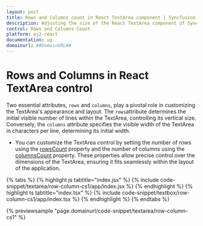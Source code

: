 ```yaml
---
layout: post
title: Rows and Columns count in React TextArea component | Syncfusion
description: Adjusting the size of the React TextArea component of Syncfusion Essential JS 2 and more.
control: Rows and Columns Count
platform: ej2-react
documentation: ug
domainurl: ##DomainURL##
---
```


# Rows and Columns in React TextArea control

Two essential attributes, `rows` and `columns`, play a pivotal role in customizing the TextArea's appearance and layout.
The `rows`attribute determines the initial visible number of lines within the TextArea, controlling its vertical size. Conversely, the `columns` attribute specifies the visible width of the TextArea in characters per line, determining its initial width.


* You can customize the TextArea control by setting the number of rows using the [rowsCount](https://ej2.syncfusion.com/react/documentation/api/textarea/#rowsCount) property and the number of columns using the [columnsCount](https://ej2.syncfusion.com/react/documentation/api/textarea/#columnsCount) property. These properties allow precise control over the dimensions of the TextArea, ensuring it fits seamlessly within the layout of the application.

{% tabs %}
{% highlight js tabtitle="index.jsx" %}
{% include code-snippet/textarea/row-column-cs1/app/index.jsx %}
{% endhighlight %}
{% highlight ts tabtitle="index.tsx" %}
{% include code-snippet/textbox/row-column-cs1/app/index.tsx %}
{% endhighlight %}
{% endtabs %}

{% previewsample "page.domainurl/code-snippet/textarea/row-column-cs1" %}

